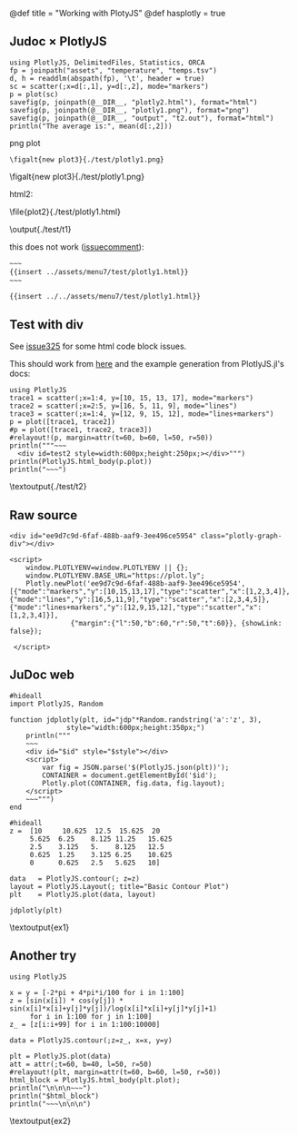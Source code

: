 @def title = "Working with PlotyJS"
@def hasplotly = true

## Judoc × PlotlyJS

```julia:./test/t1
using PlotlyJS, DelimitedFiles, Statistics, ORCA
fp = joinpath("assets", "temperature", "temps.tsv")
d, h = readdlm(abspath(fp), '\t', header = true)
sc = scatter(;x=d[:,1], y=d[:,2], mode="markers")
p = plot(sc)
savefig(p, joinpath(@__DIR__, "plotly2.html"), format="html")
savefig(p, joinpath(@__DIR__, "plotly1.png"), format="png")
savefig(p, joinpath(@__DIR__, "output", "t2.out"), format="html")
println("The average is:", mean(d[:,2]))
```

png plot

```
\figalt{new plot3}{./test/plotly1.png}
```

\figalt{new plot3}{./test/plotly1.png}

html2:

\file{plot2}{./test/plotly1.html}

\output{./test/t1}


this does not work ([issuecomment](https://github.com/tlienart/JuDoc.jl/issues/322#issuecomment-568879579)):

```html
~~~
{{insert ../assets/menu7/test/plotly1.html}}
~~~
```

~~~
{{insert ../../assets/menu7/test/plotly1.html}}
~~~

## Test with div

See [issue325](https://github.com/tlienart/JuDoc.jl/issues/325) for some html code block issues.

This should work from [here](https://github.com/tlienart/JuDoc.jl/issues/322#issuecomment-568882518) and the example generation from PlotlyJS.jl's docs:


```julia:./test/t2
using PlotlyJS
trace1 = scatter(;x=1:4, y=[10, 15, 13, 17], mode="markers")
trace2 = scatter(;x=2:5, y=[16, 5, 11, 9], mode="lines")
trace3 = scatter(;x=1:4, y=[12, 9, 15, 12], mode="lines+markers")
p = plot([trace1, trace2])
#p = plot([trace1, trace2, trace3])
#relayout!(p, margin=attr(t=60, b=60, l=50, r=50))
println("""~~~
  <div id=test2 style=width:600px;height:250px;></div>""")
println(PlotlyJS.html_body(p.plot))
println("~~~")
```

\textoutput{./test/t2}

<!--

trial two, with margins set:

```julia:./test/t3
using PlotlyJS
trace1 = scatter(;x=1:4, y=[10, 15, 13, 17], mode="markers")
trace2 = scatter(;x=2:5, y=[16, 5, 11, 9], mode="lines")
trace3 = scatter(;x=1:4, y=[12, 9, 15, 12], mode="lines+markers")
p = plot([trace1, trace2, trace3])
relayout!(p, margin=attr(t=60, b=60, l=50, r=50))
println("~~~")
println(PlotlyJS.html_body(p.plot))
println("~~~")
```

\textoutput{./test/t3}


More tests:
```julia:preplot
function jdplotly(plot, id::String, style::String="width:600px;height:250px;")
	println("""
	~~~<div id="$id" style="$style"></div>\n$plot\n~~~""")
end
```

```julia:./test/t4
using PlotlyJS
trace1 = scatter(;x=1:4, y=[10, 15, 13, 17], mode="markers")
trace2 = scatter(;x=2:5, y=[16, 5, 11, 9], mode="lines")
trace3 = scatter(;x=1:4, y=[12, 9, 15, 12], mode="lines+markers")
p = plot([trace1, trace2, trace3])
jdplotly(PlotlyJS.html_body(p.plot), "test4")
```

\textoutput{./test/t4}


## Another test, a bit more complicated

```julia:preplot2
function jdplotly2(plot::String, id::String, style::String="width:600px;height:250px;")
	println("""
	~~~<div id="$id" style="$style"></div>
	<script>
		var fig = JSON.parse('$plot');
		CONTAINER = document.getElementById('$id');
		Plotly.plot(CONTAINER, fig.data, fig.layout);
	</script>
	~~~""")
end
```

```julia:plotly2
using PlotlyJS

trace1 = scatter(;x=1:4, y=[10, 15, 13, 17], mode="markers")
trace2 = scatter(;x=2:5, y=[16, 5, 11, 9], mode="lines")
trace3 = scatter(;x=1:4, y=[12, 9, 15, 12], mode="lines+markers")
p = plot([trace1, trace2, trace3])

jdplotly2(json(p), "test3")
```

\textoutput{plotly2}
-->


## Raw source

~~~
<div id="ee9d7c9d-6faf-488b-aaf9-3ee496ce5954" class="plotly-graph-div"></div>

<script>
    window.PLOTLYENV=window.PLOTLYENV || {};
    window.PLOTLYENV.BASE_URL="https://plot.ly";
    Plotly.newPlot('ee9d7c9d-6faf-488b-aaf9-3ee496ce5954', [{"mode":"markers","y":[10,15,13,17],"type":"scatter","x":[1,2,3,4]},{"mode":"lines","y":[16,5,11,9],"type":"scatter","x":[2,3,4,5]},{"mode":"lines+markers","y":[12,9,15,12],"type":"scatter","x":[1,2,3,4]}],
               {"margin":{"l":50,"b":60,"r":50,"t":60}}, {showLink: false});

 </script>
 ~~~

## JuDoc web

```julia:loadjs
#hideall
import PlotlyJS, Random

function jdplotly(plt, id="jdp"*Random.randstring('a':'z', 3),
     	  	  style="width:600px;height:350px;")
    println("""
    ~~~
    <div id="$id" style="$style"></div>
    <script>
        var fig = JSON.parse('$(PlotlyJS.json(plt))');
        CONTAINER = document.getElementById('$id');
        Plotly.plot(CONTAINER, fig.data, fig.layout);
    </script>
    ~~~""")
end
```

```julia:ex1
#hideall
z =  [10     10.625  12.5  15.625  20
     5.625  6.25    8.125 11.25   15.625
     2.5    3.125   5.    8.125   12.5
     0.625  1.25    3.125 6.25    10.625
     0      0.625   2.5   5.625   10]

data   = PlotlyJS.contour(; z=z)
layout = PlotlyJS.Layout(; title="Basic Contour Plot")
plt    = PlotlyJS.plot(data, layout)

jdplotly(plt)
```

\textoutput{ex1}

## Another try

```julia:ex2
using PlotlyJS

x = y = [-2*pi + 4*pi*i/100 for i in 1:100]
z = [sin(x[i]) * cos(y[j]) * sin(x[i]*x[i]+y[j]*y[j])/log(x[i]*x[i]+y[j]*y[j]+1)
     for i in 1:100 for j in 1:100]
z_ = [z[i:i+99] for i in 1:100:10000]

data = PlotlyJS.contour(;z=z_, x=x, y=y)

plt = PlotlyJS.plot(data)
att = attr(;t=60, b=40, l=50, r=50)
#relayout!(plt, margin=attr(t=60, b=60, l=50, r=50))
html_block = PlotlyJS.html_body(plt.plot);
println("\n\n\n~~~")
println("$html_block")
println("~~~\n\n\n")
```

\textoutput{ex2}
